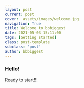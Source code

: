 ```yaml
---
layout: post
current: post
cover:  assets/images/welcome.jpg
navigation: True
title: Welcome to bbbiggest
date: 2021-05-03 15:11:00
tags: [Getting started]
class: post-template
subclass: 'post'
author: bbbiggest
---
```


### Hello!
Ready to start!!! 